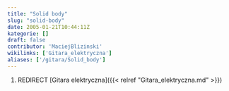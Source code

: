 ```yaml
---
title: "Solid body"
slug: "solid-body"
date: 2005-01-21T10:44:11Z
kategorie: []
draft: false
contributor: 'MaciejBlizinski'
wikilinks: ['Gitara_elektryczna']
aliases: ['/gitara/Solid_body']
---
```

1.  REDIRECT [Gitara elektryczna]({{< relref "Gitara_elektryczna.md" >}})

